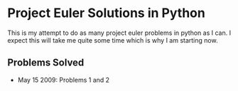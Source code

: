 Project Euler Solutions in Python
=================================

This is my attempt to do as many project euler problems
in python as I can.  I expect this will take me quite
some time which is why I am starting now.

Problems Solved
---------------

- May 15 2009: Problems 1 and 2
